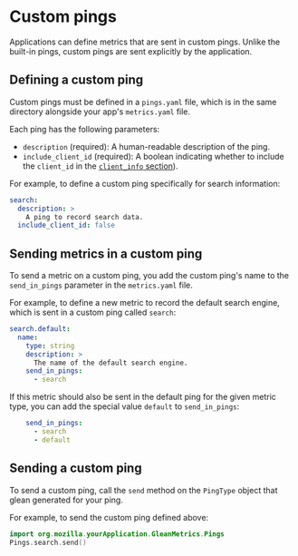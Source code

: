 # Custom pings

Applications can define metrics that are sent in custom pings. Unlike the
built-in pings, custom pings are sent explicitly by the application.

## Defining a custom ping

Custom pings must be defined in a `pings.yaml` file, which is in the same
directory alongside your app's `metrics.yaml` file.

Each ping has the following parameters:

- `description` (required): A human-readable description of the ping.
- `include_client_id` (required): A boolean indicating whether to include the
  `client_id` in the [`client_info` section](pings.md#The-client_info-section)).

For example, to define a custom ping specifically for search information:

```YAML
search:
  description: >
    A ping to record search data.
  include_client_id: false
```

## Sending metrics in a custom ping

To send a metric on a custom ping, you add the custom ping's name to
the `send_in_pings` parameter in the `metrics.yaml` file.

For example, to define a new metric to record the default search engine, which
is sent in a custom ping called `search`:

```YAML
search.default:
  name:
    type: string
    description: >
      The name of the default search engine.
    send_in_pings:
      - search
```

If this metric should also be sent in the default ping for the given metric
type, you can add the special value `default` to `send_in_pings`:

```YAML
    send_in_pings:
      - search
      - default
```

## Sending a custom ping

To send a custom ping, call the `send` method on the `PingType` object that
glean generated for your ping.

For example, to send the custom ping defined above:

```kotlin
import org.mozilla.yourApplication.GleanMetrics.Pings
Pings.search.send()
```
